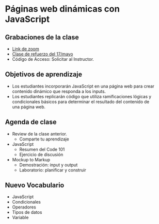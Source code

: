 # Páginas web dinámicas con JavaScript

## Grabaciones de la clase
- [Link de zoom](https://us06web.zoom.us/rec/share/KXY4wDb2o7vpFsOe8vZb67IpDyjwxOEsTkDwQXXhU1W28RVbCgJ4p_X8UmJzGSis.eCCngJGC4BCCYYZO)
- [Clase de refuerzo del 17/mayo](https://us06web.zoom.us/rec/share/0rvqYUf0b4dxAwoxzl2fbBwtxWvr--kKVGb4QrAdsgqq7Ox8QoWZ5nfrmPBcPbSt.qdejy9t4i2JJ7e4G)
- Código de Acceso: Solicitar al Instructor.

## Objetivos de aprendizaje

- Los estudiantes incorporarán JavaScript en una página web para crear contenido dinámico que responda a los inputs.
- Los estudiantes replicarán código que utiliza ramificaciones lógicas y condicionales básicos para determinar el resultado del contenido de una página web.


## Agenda de clase

- Review de la clase anterior.
   - Comparte tu aprendizaje
- JavaScript
   - Resumen del Code 101
   - Ejercicio de discusión
- Mockup to Markup
   - Demostración: input y output
   - Laboratorio: planificar y construir

## Nuevo Vocabulario

- JavaScript
- Condicionales
- Operadores
- Tipos de datos
- Variable
